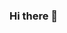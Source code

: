 ### Hi there 👋

<!--
- 🔭 I’m currently working on TURKNET
- 📫 How to reach me: yunusbayazit@outlook.com
-->
